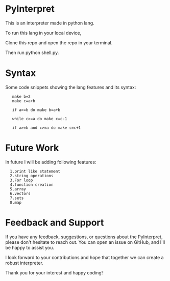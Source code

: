 # PyInterpret

This is an interpreter made in python lang.

To run this lang in your local device,

Clone this repo and open the repo in your terminal.

Then run python shell.py.

# Syntax

Some code snippets showing the lang features and its syntax:

```make a=2
   make b=2
   make c=a+b

   if a>=b do make b=a+b

   while c>=a do make c=c-1

   if a>=b and c>=a do make c=c+1

```

# Future Work


In future  I will be adding following features:

      1.print like statement
      2.string operations
      3.For loop
      4.function creation
      5.array 
      6.vectors
      7.sets
      8.map



# Feedback and Support


If you have any feedback, suggestions, or questions about the PyInterpret, please don't hesitate to reach out. You can open an issue on GitHub, and I'll be happy to assist you.

I look forward to your contributions and hope that together we can create a robust interpreter.

Thank you for your interest and happy coding!    

